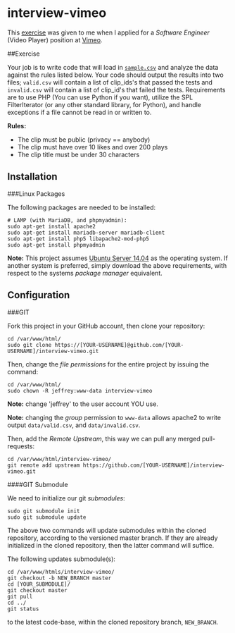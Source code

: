interview-vimeo
================

This [exercise](https://github.com/jeff1evesque/interview-vimeo#exercise) was given to me when I applied for a *Software Engineer* (Video Player) position at [Vimeo](https://vimeo.com/).

##Exercise

Your job is to write code that will load in [`sample.csv`](https://github.com/jeff1evesque/interview-vimeo/blob/master/data/sample.csv) and analyze the data against the rules listed below. Your code should output the results into two files; `valid.csv` will contain a list of clip_ids's that passed the tests and `invalid.csv` will contain a list of clip_id's that failed the tests. Requirements are to use PHP (You can use Python if you want), utilize the SPL FilterIterator (or any other standard library, for Python), and handle exceptions if a file cannot be read in or written to.

**Rules:**

- The clip must be public (privacy == anybody)
- The clip must have over 10 likes and over 200 plays
- The clip title must be under 30 characters

## Installation

###Linux Packages

The following packages are needed to be installed:

```
# LAMP (with MariaDB, and phpmyadmin):
sudo apt-get install apache2
sudo apt-get install mariadb-server mariadb-client
sudo apt-get install php5 libapache2-mod-php5
sudo apt-get install phpmyadmin
```

**Note:** This project assumes [Ubuntu Server 14.04](http://www.ubuntu.com/download/server) as the operating system. If another system is preferred, simply download the above requirements, with respect to the systems *package manager* equivalent.

## Configuration

###GIT

Fork this project in your GitHub account, then clone your repository:

```
cd /var/www/html/
sudo git clone https://[YOUR-USERNAME]@github.com/[YOUR-USERNAME]/interview-vimeo.git
```

Then, change the *file permissions* for the entire project by issuing the command:

```
cd /var/www/html/
sudo chown -R jeffrey:www-data interview-vimeo
```

**Note:** change 'jeffrey' to the user account YOU use.

**Note:** changing the *group* permission to `www-data` allows apache2 to write output `data/valid.csv`, and `data/invalid.csv`.

Then, add the *Remote Upstream*, this way we can pull any merged pull-requests:

```
cd /var/www/html/interview-vimeo/
git remote add upstream https://github.com/[YOUR-USERNAME]/interview-vimeo.git
```

####GIT Submodule

We need to initialize our git *submodules*:

```
sudo git submodule init
sudo git submodule update
```

The above two commands will update submodules within the cloned repository, according to the versioned master branch. If they are already initialized in the cloned repository, then the latter command will suffice.

The following updates submodule(s):

```
cd /var/www/htmls/interview-vimeo/
git checkout -b NEW_BRANCH master
cd [YOUR_SUBMODULE]/
git checkout master
git pull
cd ../
git status
```

to the latest code-base, within the cloned repository branch, `NEW_BRANCH`.
